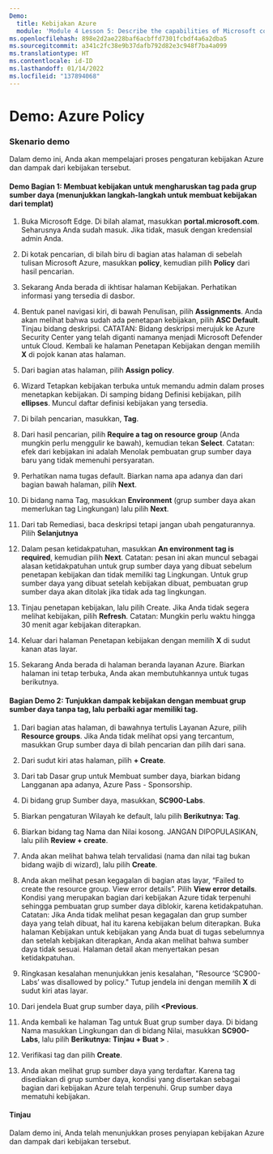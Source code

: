 ```yaml
---
Demo:
  title: Kebijakan Azure
  module: 'Module 4 Lesson 5: Describe the capabilities of Microsoft compliance solutions: Describe Azure Policy'
ms.openlocfilehash: 898e2d2ae228baf6acbffd7301fcbdf4a6a2dba5
ms.sourcegitcommit: a341c2fc38e9b37dafb792d82e3c948f7ba4a099
ms.translationtype: HT
ms.contentlocale: id-ID
ms.lasthandoff: 01/14/2022
ms.locfileid: "137894068"
---
```

# <a name="demo-azure-policy"></a>Demo: Azure Policy

### <a name="demo-scenario"></a>Skenario demo
Dalam demo ini, Anda akan mempelajari proses pengaturan kebijakan Azure dan dampak dari kebijakan tersebut.

#### <a name="demo-part-1-create-a-policy-to-require-a-tag-on-a-resource-group-shows-steps-to-create-a-policy-from-a-template"></a>Demo Bagian 1: Membuat kebijakan untuk mengharuskan tag pada grup sumber daya (menunjukkan langkah-langkah untuk membuat kebijakan dari templat)

1. Buka Microsoft Edge. Di bilah alamat, masukkan **portal.microsoft.com**.  Seharusnya Anda sudah masuk. Jika tidak, masuk dengan kredensial admin Anda.

1. Di kotak pencarian, di bilah biru di bagian atas halaman di sebelah tulisan Microsoft Azure, masukkan **policy**, kemudian pilih **Policy** dari hasil pencarian.

1. Sekarang Anda berada di ikhtisar halaman Kebijakan. Perhatikan informasi yang tersedia di dasbor.

1. Bentuk panel navigasi kiri, di bawah Penulisan, pilih **Assignments**.  Anda akan melihat bahwa sudah ada penetapan kebijakan, pilih **ASC Default**.  Tinjau bidang deskripsi. CATATAN: Bidang deskripsi merujuk ke Azure Security Center yang telah diganti namanya menjadi Microsoft Defender untuk Cloud.  Kembali ke halaman Penetapan Kebijakan dengan memilih **X** di pojok kanan atas halaman.

1. Dari bagian atas halaman, pilih **Assign policy**.

1. Wizard Tetapkan kebijakan terbuka untuk memandu admin dalam proses menetapkan kebijakan.  Di samping bidang Definisi kebijakan, pilih **ellipses**.  Muncul daftar definisi kebijakan yang tersedia.  

1. Di bilah pencarian, masukkan, **Tag**.

1. Dari hasil pencarian, pilih **Require a tag on resource group** (Anda mungkin perlu menggulir ke bawah), kemudian tekan **Select**.  Catatan: efek dari kebijakan ini adalah Menolak pembuatan grup sumber daya baru yang tidak memenuhi persyaratan.  

1. Perhatikan nama tugas default.  Biarkan nama apa adanya dan dari bagian bawah halaman, pilih **Next**.

1. Di bidang nama Tag, masukkan **Environment** (grup sumber daya akan memerlukan tag Lingkungan) lalu pilih **Next**.  

1. Dari tab Remediasi, baca deskripsi tetapi jangan ubah pengaturannya. Pilih **Selanjutnya**

1. Dalam pesan ketidakpatuhan, masukkan **An environment tag is required**, kemudian pilih **Next**. Catatan: pesan ini akan muncul sebagai alasan ketidakpatuhan untuk grup sumber daya yang dibuat sebelum penetapan kebijakan dan tidak memiliki tag Lingkungan.  Untuk grup sumber daya yang dibuat setelah kebijakan dibuat, pembuatan grup sumber daya akan ditolak jika tidak ada tag lingkungan.

1. Tinjau penetapan kebijakan, lalu pilih Create.  Jika Anda tidak segera melihat kebijakan, pilih **Refresh**. Catatan: Mungkin perlu waktu hingga 30 menit agar kebijakan diterapkan.

1. Keluar dari halaman Penetapan kebijakan dengan memilih **X** di sudut kanan atas layar.

1. Sekarang Anda berada di halaman beranda layanan Azure.  Biarkan halaman ini tetap terbuka, Anda akan membutuhkannya untuk tugas berikutnya.

#### <a name="demo-part-2--show-the-impact-of-the-policy-by-creating-a-resource-group-without-a-tag-then-fix-it-to-have-a-tag"></a>Bagian Demo 2:  Tunjukkan dampak kebijakan dengan membuat grup sumber daya tanpa tag, lalu perbaiki agar memiliki tag.

1. Dari bagian atas halaman, di bawahnya tertulis Layanan Azure, pilih **Resource groups**. Jika Anda tidak melihat opsi yang tercantum, masukkan Grup sumber daya di bilah pencarian dan pilih dari sana.

1. Dari sudut kiri atas halaman, pilih **+ Create**.

1. Dari tab Dasar grup untuk Membuat sumber daya, biarkan bidang Langganan apa adanya, Azure Pass - Sponsorship.

1. Di bidang grup Sumber daya, masukkan,  **SC900-Labs**.

1. Biarkan pengaturan Wilayah ke default, lalu pilih **Berikutnya: Tag**.

1. Biarkan bidang tag Nama dan Nilai kosong.  JANGAN DIPOPULASIKAN, lalu pilih **Review + create**.

1. Anda akan melihat bahwa telah tervalidasi (nama dan nilai tag bukan bidang wajib di wizard), lalu pilih **Create**.

1. Anda akan melihat pesan kegagalan di bagian atas layar, “Failed to create the resource group. View error details”.  Pilih **View error details**. Kondisi yang merupakan bagian dari kebijakan Azure tidak terpenuhi sehingga pembuatan grup sumber daya diblokir, karena ketidakpatuhan. Catatan: Jika Anda tidak melihat pesan kegagalan dan grup sumber daya yang telah dibuat, hal itu karena kebijakan belum diterapkan.  Buka halaman Kebijakan untuk kebijakan yang Anda buat di tugas sebelumnya dan setelah kebijakan diterapkan, Anda akan melihat bahwa sumber daya tidak sesuai.  Halaman detail akan menyertakan pesan ketidakpatuhan.

1. Ringkasan kesalahan menunjukkan jenis kesalahan, "Resource ‘SC900-Labs’ was disallowed by policy."  Tutup jendela ini dengan memilih **X** di sudut kiri atas layar.

1. Dari jendela Buat grup sumber daya, pilih **<Previous**.

1. Anda kembali ke halaman Tag untuk Buat grup sumber daya.  Di bidang Nama masukkan Lingkungan dan di bidang Nilai, masukkan **SC900-Labs**, lalu pilih **Berikutnya: Tinjau + Buat >** .

1. Verifikasi tag dan pilih **Create**.

1. Anda akan melihat grup sumber daya yang terdaftar.  Karena tag disediakan di grup sumber daya, kondisi yang disertakan sebagai bagian dari kebijakan Azure telah terpenuhi.  Grup sumber daya mematuhi kebijakan.

#### <a name="review"></a>Tinjau

Dalam demo ini, Anda telah menunjukkan proses penyiapan kebijakan Azure dan dampak dari kebijakan tersebut.
